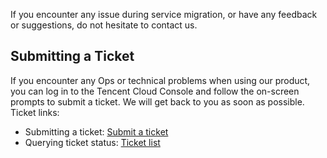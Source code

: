 If you encounter any issue during service migration, or have any feedback or suggestions, do not hesitate to contact us.
## Submitting a Ticket

If you encounter any Ops or technical problems when using our product, you can log in to the Tencent Cloud Console and follow the on-screen prompts to submit a ticket. We will get back to you as soon as possible.
Ticket links:

- Submitting a ticket: [Submit a ticket](https://console.cloud.tencent.com/workorder/category)
- Querying ticket status: [Ticket list](https://console.cloud.tencent.com/workorder)